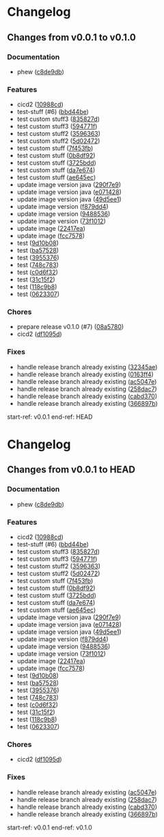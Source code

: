 # Changelog

## Changes from v0.0.1 to v0.1.0 

### Documentation
- phew  ([c8de9db](https://github.com/telicent-oss/telicent-base-images/commit/c8de9db02bd24c87fea3b27d3d7c2d8dc4f8e434))
### Features
- cicd2  ([10988cd](https://github.com/telicent-oss/telicent-base-images/commit/10988cdbd5ecfd437950e2c4e957532ec4b43408))
- test-stuff (#6)  ([bbd44be](https://github.com/telicent-oss/telicent-base-images/commit/bbd44bec4cca270f508756e4e07729a90564832b))
- test custom stuff3  ([835827d](https://github.com/telicent-oss/telicent-base-images/commit/835827d14d6e121c1a7de0351efe270e74e62626))
- test custom stuff3  ([594771f](https://github.com/telicent-oss/telicent-base-images/commit/594771f9a6d648b6ece9cdb834afb475b6db2637))
- test custom stuff2  ([3596363](https://github.com/telicent-oss/telicent-base-images/commit/35963639b99cac8938b1a1e3de06d7c6e5063933))
- test custom stuff2  ([5d02472](https://github.com/telicent-oss/telicent-base-images/commit/5d02472ef0da40406d55b3d2de5ff5f83e5b70c5))
- test custom stuff  ([7f453fb](https://github.com/telicent-oss/telicent-base-images/commit/7f453fbeefdad4f17604914afac7e43fd9d0bcf3))
- test custom stuff  ([0b8df92](https://github.com/telicent-oss/telicent-base-images/commit/0b8df9228b3ca59db052ff8d3ed60bfacf390706))
- test custom stuff  ([3725bdd](https://github.com/telicent-oss/telicent-base-images/commit/3725bdd66ed66d6dc3487e92db13e7b3cb1ed00f))
- test custom stuff  ([da7e674](https://github.com/telicent-oss/telicent-base-images/commit/da7e6743a5841dbd0fe48a253130e4a3d9eaf1e8))
- test custom stuff  ([ae645ec](https://github.com/telicent-oss/telicent-base-images/commit/ae645eca574da7e49181f753627ca8b3551ac0fa))
- update image version java  ([290f7e9](https://github.com/telicent-oss/telicent-base-images/commit/290f7e96c6bb6f80091941b28f341a0fb03f0f54))
- update image version java  ([e071428](https://github.com/telicent-oss/telicent-base-images/commit/e071428a4b26cfb9810097fb9a056b2a28711b11))
- update image version java  ([49d5ee1](https://github.com/telicent-oss/telicent-base-images/commit/49d5ee10efca65bf5ed6c46f82c8a3eacce0d17b))
- update image version  ([f879dd4](https://github.com/telicent-oss/telicent-base-images/commit/f879dd42eba3f9d3709e15851bbe7172f0020178))
- update image version  ([9488536](https://github.com/telicent-oss/telicent-base-images/commit/94885363c89bea3f3904f3c4a26ced17e7fd32c7))
- update image version  ([73f1012](https://github.com/telicent-oss/telicent-base-images/commit/73f1012efa9c41f0a079261a72ba7f3f2d9d0da9))
- update image  ([22417ea](https://github.com/telicent-oss/telicent-base-images/commit/22417ea2b21a7b410b3e0ae6f0c4b7821bdd0509))
- update image  ([fcc7578](https://github.com/telicent-oss/telicent-base-images/commit/fcc75783b506360909548c990679d8d42d11450c))
- test  ([9d10b08](https://github.com/telicent-oss/telicent-base-images/commit/9d10b080ad592795f502bd65431ba34f3b76e754))
- test  ([ba57528](https://github.com/telicent-oss/telicent-base-images/commit/ba575285992401f982df9aaa4fef1a2cd35fd7cc))
- test  ([3955376](https://github.com/telicent-oss/telicent-base-images/commit/39553765887bbe35840f52c8c9d215b8de696275))
- test  ([748c783](https://github.com/telicent-oss/telicent-base-images/commit/748c7839acc86986d1b7d0545bf56d1de3dc9f42))
- test  ([c0d6f32](https://github.com/telicent-oss/telicent-base-images/commit/c0d6f3275cfde71260075b2286f0bfea57803a71))
- test  ([31c15f2](https://github.com/telicent-oss/telicent-base-images/commit/31c15f2aa873a3da376eb1847d791677410ad59e))
- test  ([118c9b8](https://github.com/telicent-oss/telicent-base-images/commit/118c9b8464daf69014081cf9d188e3ecbee52684))
- test  ([0623307](https://github.com/telicent-oss/telicent-base-images/commit/0623307a4c2212165dea6f1fbb654c23e56e76c5))
### Chores
- prepare release v0.1.0 (#7)  ([08a5780](https://github.com/telicent-oss/telicent-base-images/commit/08a578075f94fd8e38195e49dde1fe2c372714a8))
- cicd2  ([df1095d](https://github.com/telicent-oss/telicent-base-images/commit/df1095d53b9a6547171caa9412325b8dbf8c724d))
### Fixes
- handle release branch already existing  ([32345ae](https://github.com/telicent-oss/telicent-base-images/commit/32345ae9f7c5eef15f48e1adc0b247078e692faa))
- handle release branch already existing  ([0163ff4](https://github.com/telicent-oss/telicent-base-images/commit/0163ff46d1708722cdbde54d1dd13f6b55db61d5))
- handle release branch already existing  ([ac5047e](https://github.com/telicent-oss/telicent-base-images/commit/ac5047e3ad9754341b64091a8da4d293f1855895))
- handle release branch already existing  ([258dac7](https://github.com/telicent-oss/telicent-base-images/commit/258dac71a864b40575c991c8f87fbb8e0693cae0))
- handle release branch already existing  ([cabd370](https://github.com/telicent-oss/telicent-base-images/commit/cabd370f0814664169c397e87a595acbc113f149))
- handle release branch already existing  ([366897b](https://github.com/telicent-oss/telicent-base-images/commit/366897bd6f846d67f5c6be4b559d8da73d328979))

start-ref: v0.0.1 end-ref: HEAD
# Changelog

## Changes from v0.0.1 to HEAD

### Documentation
- phew  ([c8de9db](https://github.com/telicent-oss/telicent-base-images/commit/c8de9db02bd24c87fea3b27d3d7c2d8dc4f8e434))

### Features
- cicd2  ([10988cd](https://github.com/telicent-oss/telicent-base-images/commit/10988cdbd5ecfd437950e2c4e957532ec4b43408))
- test-stuff (#6)  ([bbd44be](https://github.com/telicent-oss/telicent-base-images/commit/bbd44bec4cca270f508756e4e07729a90564832b))
- test custom stuff3  ([835827d](https://github.com/telicent-oss/telicent-base-images/commit/835827d14d6e121c1a7de0351efe270e74e62626))
- test custom stuff3  ([594771f](https://github.com/telicent-oss/telicent-base-images/commit/594771f9a6d648b6ece9cdb834afb475b6db2637))
- test custom stuff2  ([3596363](https://github.com/telicent-oss/telicent-base-images/commit/35963639b99cac8938b1a1e3de06d7c6e5063933))
- test custom stuff2  ([5d02472](https://github.com/telicent-oss/telicent-base-images/commit/5d02472ef0da40406d55b3d2de5ff5f83e5b70c5))
- test custom stuff  ([7f453fb](https://github.com/telicent-oss/telicent-base-images/commit/7f453fbeefdad4f17604914afac7e43fd9d0bcf3))
- test custom stuff  ([0b8df92](https://github.com/telicent-oss/telicent-base-images/commit/0b8df9228b3ca59db052ff8d3ed60bfacf390706))
- test custom stuff  ([3725bdd](https://github.com/telicent-oss/telicent-base-images/commit/3725bdd66ed66d6dc3487e92db13e7b3cb1ed00f))
- test custom stuff  ([da7e674](https://github.com/telicent-oss/telicent-base-images/commit/da7e6743a5841dbd0fe48a253130e4a3d9eaf1e8))
- test custom stuff  ([ae645ec](https://github.com/telicent-oss/telicent-base-images/commit/ae645eca574da7e49181f753627ca8b3551ac0fa))
- update image version java  ([290f7e9](https://github.com/telicent-oss/telicent-base-images/commit/290f7e96c6bb6f80091941b28f341a0fb03f0f54))
- update image version java  ([e071428](https://github.com/telicent-oss/telicent-base-images/commit/e071428a4b26cfb9810097fb9a056b2a28711b11))
- update image version java  ([49d5ee1](https://github.com/telicent-oss/telicent-base-images/commit/49d5ee10efca65bf5ed6c46f82c8a3eacce0d17b))
- update image version  ([f879dd4](https://github.com/telicent-oss/telicent-base-images/commit/f879dd42eba3f9d3709e15851bbe7172f0020178))
- update image version  ([9488536](https://github.com/telicent-oss/telicent-base-images/commit/94885363c89bea3f3904f3c4a26ced17e7fd32c7))
- update image version  ([73f1012](https://github.com/telicent-oss/telicent-base-images/commit/73f1012efa9c41f0a079261a72ba7f3f2d9d0da9))
- update image  ([22417ea](https://github.com/telicent-oss/telicent-base-images/commit/22417ea2b21a7b410b3e0ae6f0c4b7821bdd0509))
- update image  ([fcc7578](https://github.com/telicent-oss/telicent-base-images/commit/fcc75783b506360909548c990679d8d42d11450c))
- test  ([9d10b08](https://github.com/telicent-oss/telicent-base-images/commit/9d10b080ad592795f502bd65431ba34f3b76e754))
- test  ([ba57528](https://github.com/telicent-oss/telicent-base-images/commit/ba575285992401f982df9aaa4fef1a2cd35fd7cc))
- test  ([3955376](https://github.com/telicent-oss/telicent-base-images/commit/39553765887bbe35840f52c8c9d215b8de696275))
- test  ([748c783](https://github.com/telicent-oss/telicent-base-images/commit/748c7839acc86986d1b7d0545bf56d1de3dc9f42))
- test  ([c0d6f32](https://github.com/telicent-oss/telicent-base-images/commit/c0d6f3275cfde71260075b2286f0bfea57803a71))
- test  ([31c15f2](https://github.com/telicent-oss/telicent-base-images/commit/31c15f2aa873a3da376eb1847d791677410ad59e))
- test  ([118c9b8](https://github.com/telicent-oss/telicent-base-images/commit/118c9b8464daf69014081cf9d188e3ecbee52684))
- test  ([0623307](https://github.com/telicent-oss/telicent-base-images/commit/0623307a4c2212165dea6f1fbb654c23e56e76c5))

### Chores
- cicd2  ([df1095d](https://github.com/telicent-oss/telicent-base-images/commit/df1095d53b9a6547171caa9412325b8dbf8c724d))

### Fixes
- handle release branch already existing  ([ac5047e](https://github.com/telicent-oss/telicent-base-images/commit/ac5047e3ad9754341b64091a8da4d293f1855895))
- handle release branch already existing  ([258dac7](https://github.com/telicent-oss/telicent-base-images/commit/258dac71a864b40575c991c8f87fbb8e0693cae0))
- handle release branch already existing  ([cabd370](https://github.com/telicent-oss/telicent-base-images/commit/cabd370f0814664169c397e87a595acbc113f149))
- handle release branch already existing  ([366897b](https://github.com/telicent-oss/telicent-base-images/commit/366897bd6f846d67f5c6be4b559d8da73d328979))

start-ref: v0.0.1 end-ref: v0.1.0
